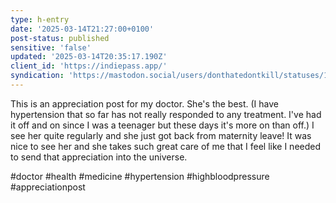 ```yaml
---
type: h-entry
date: '2025-03-14T21:27:00+0100'
post-status: published
sensitive: 'false'
updated: '2025-03-14T20:35:17.190Z'
client_id: 'https://indiepass.app/'
syndication: 'https://mastodon.social/users/donthatedontkill/statuses/114162696671412329'
---
```

This is an appreciation post for my doctor. She's the best. (I have hypertension that so far has not really responded to any treatment. I've had it off and on since I was a teenager but these days it's more on than off.) I see her quite regularly and she just got back from maternity leave! It was nice to see her and she takes such great care of me that I feel like I needed to send that appreciation into the universe.

#doctor #health #medicine #hypertension #highbloodpressure #appreciationpost

